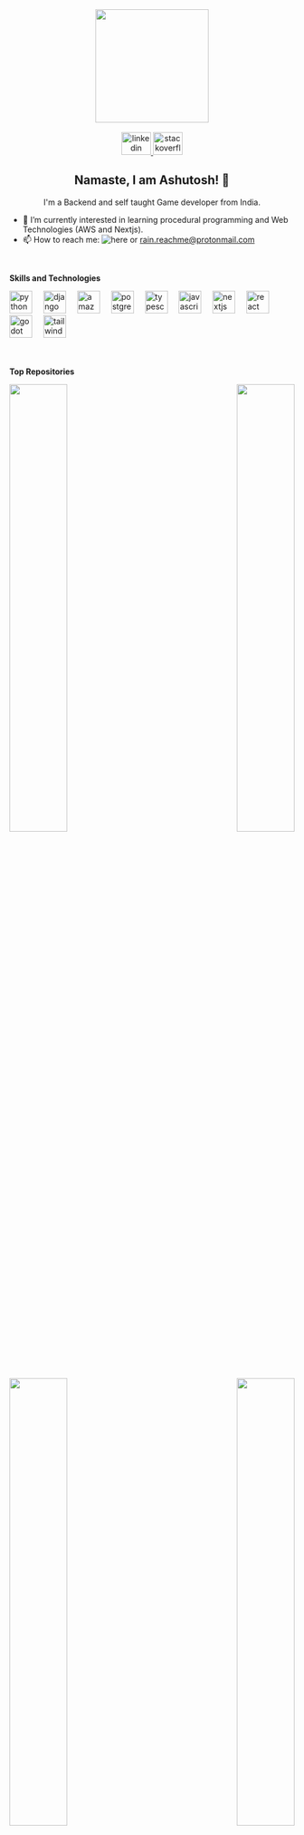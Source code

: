 <div align="center">
  <img height="200" src="https://media.licdn.com/dms/image/C4D03AQEC-_6i38jitw/profile-displayphoto-shrink_200_200/0/1610804662637?e=1701907200&v=beta&t=-t4iUOVT0_fJZ32JuoOEmJ7Aiu-E5Lg8Wd02BWJkinA" />
</div>

<br/>

<div align="center">
  <a href="https://linkedin.com/in/yadav-vishu" target="_blank">
    <img src="https://raw.githubusercontent.com/maurodesouza/profile-readme-generator/master/src/assets/icons/social/linkedin/default.svg" width="52" height="40" alt="linkedin logo"  />
  </a>
  <a href="https://stackoverflow.com/users/13508049/rain/" target="_blank">
    <img src="https://raw.githubusercontent.com/maurodesouza/profile-readme-generator/master/src/assets/icons/social/stackoverflow/default.svg" width="52" height="40" alt="stackoverflow logo"  />
  </a>
</div>

<h2 align="center">Namaste, I am Ashutosh! 🙏</h2>

<p align="center">I'm a Backend and self taught Game developer from India.</p>

<!-- - 🔭 I’m currently working on game mechanics. -->
- 🌱 I’m currently interested in learning procedural programming and Web Technologies (AWS and Nextjs).
- 📫 How to reach me: ![here](https://github.com/vi4hu/vi4hu/issues) or rain.reachme@protonmail.com

<br />

<b>Skills and Technologies</b>

<div align="left">
  <img src="https://img.shields.io/badge/Python-3776AB?logo=python&logoColor=white&style=for-the-badge" height="40" alt="python logo"  />
  <img width="12" />
  <img src="https://img.shields.io/badge/Django-092E20?logo=django&logoColor=white&style=for-the-badge" height="40" alt="django logo"  />
  <img width="12" />
  <img src="https://img.shields.io/badge/Amazon AWS-232F3E?logo=amazonaws&logoColor=white&style=for-the-badge" height="40" alt="amazonwebservices logo"  />
  <img width="12" />
  <img src="https://img.shields.io/badge/PostgreSQL-4169E1?logo=postgresql&logoColor=white&style=for-the-badge" height="40" alt="postgresql logo"  />
  <img width="12" />
  <img src="https://img.shields.io/badge/TypeScript-3178C6?logo=typescript&logoColor=white&style=for-the-badge" height="40" alt="typescript logo"  />
  <img width="12" />
  <img src="https://img.shields.io/badge/JavaScript-F7DF1E?logo=javascript&logoColor=black&style=for-the-badge" height="40" alt="javascript logo"  />
  <img width="12" />
  <img src="https://img.shields.io/badge/Next.js-000000?logo=nextdotjs&logoColor=white&style=for-the-badge" height="40" alt="nextjs logo"  />
  <img width="12" />
  <img src="https://img.shields.io/badge/React-61DAFB?logo=react&logoColor=black&style=for-the-badge" height="40" alt="react logo"  />
  <img width="12" />
  <img src="https://img.shields.io/badge/Godot Engine-478CBF?logo=godotengine&logoColor=white&style=for-the-badge" height="40" alt="godot logo"  />
  <img width="12" />
  <img src="https://img.shields.io/badge/Tailwind CSS-06B6D4?logo=tailwindcss&logoColor=black&style=for-the-badge" height="40" alt="tailwindcss logo"  />
</div>
<br /><br />

<!--
<b>GitHub Stat</b>

<div align="center">
  <img src="https://github-readme-stats.vercel.app/api?username=vi4hu&hide_title=false&hide_rank=false&show_icons=true&include_all_commits=false&count_private=false&disable_animations=false&theme=github_dark&locale=en&hide_border=true&order=1" height="150" alt="stats graph"  />
 <img src="https://github-readme-stats.vercel.app/api/top-langs?username=vi4hu&locale=en&hide_title=false&layout=compact&card_width=320&langs_count=5&theme=github_dark&hide_border=true&order=2" height="150" alt="languages graph"  />
</div>
-->

<b>Top Repositories</b>
<div width="100%" align="center">
  <a href="https://github.com/vi4hu/godot_compass" align="left" target="_blank">
    <img align="left" width="45%" src="https://github-readme-stats.vercel.app/api/pin/?username=vi4hu&repo=godot_compass&title_color=3382ed&text_color=ffffff&icon_color=3382ed&bg_color=000000&hide_border=true&locale=en" />
  </a>
  <a href="https://github.com/vi4hu/godot_health_bar_2d" align="right" target="_blank">
    <img align="right" width="45%" src="https://github-readme-stats.vercel.app/api/pin/?username=vi4hu&repo=godot_health_bar_2d&title_color=3382ed&text_color=ffffff&icon_color=3382ed&bg_color=000000&hide_border=true&locale=en" />
  </a>
</div><br /><br /><br /><br /><br /><br /><br />

<br />


<div width="100%" align="center">
  <a href="https://github.com/vi4hu/neuenable" align="left" target="_blank">
    <img align="left" width="45%" src="https://github-readme-stats.vercel.app/api/pin/?username=vi4hu&repo=neuenable&title_color=3382ed&text_color=ffffff&icon_color=3382ed&bg_color=000000&hide_border=true&locale=en" />
  </a>
  <a href="https://github.com/vi4hu/godot_supplies" align="right" target="_blank">
    <img align="right" width="45%" src="https://github-readme-stats.vercel.app/api/pin/?username=vi4hu&repo=godot_supplies&title_color=3382ed&text_color=ffffff&icon_color=3382ed&bg_color=000000&hide_border=true&locale=en" />
  </a>
</div><br /><br /><br /><br /><br /><br /><br />

<!--
<h4 align="center">Play my indie Games</h4>
<p align="center">
  <a align="center" href="https://rainxdev.itch.io/"><img alt="itch.io" src="https://github.com/vi4hu/vi4hu/blob/main/elements/itch.io.png"    width="30" height="30" /></a>
</p>
<h4 align="center">Follow Me</h4>
<p align="center">
  <a href="https://twitter.com/rainxcat1/"><img alt="twitter" src="https://github.com/vi4hu/vi4hu/blob/main/elements/twitter.png" width="30" height="30" /></a>
  <a href="https://www.youtube.com/channel/UCZl5Gy9LmY6B2XQtL8QeKvQ"><img alt="youtube" src="https://github.com/vi4hu/vi4hu/blob/main/elements/youtube.png" width="30" height="30" /></a>
  <a href="https://www.instagram.com/rainx_cat/"><img alt="insta" src="https://github.com/vi4hu/vi4hu/blob/main/elements/instagram.png" width="30" height="30" /></a>
  <a href="https://stackoverflow.com/users/13508049/rain/"><img alt="stackoverflow" src="https://github.com/vi4hu/vi4hu/blob/main/elements/stackoverflow.png" width="30" height="30" /></a>
</p>
<br>
-->
<!-- <p align="center">
  <img alt="itch.io" src="https://github-readme-stats.vercel.app/api?username=vi4hu&count_private=true&show_icons=true&theme=tokyonight" width="400" height="200" /> -->
<!--   <img alt="itch.io" src="https://github-readme-stats.vercel.app/api/top-langs/?username=vi4hu&layout=compact&show_icons=true&theme=tokyonight" width="400" height="200" /> -->

<!--![rain kun GitHub stats](https://github-readme-stats.vercel.app/api?username=vi4hu&count_private=true&show_icons=true&theme=tokyonight)
![Top Langs](https://github-readme-stats.vercel.app/api/top-langs/?username=vi4hu&layout=compact&show_icons=true&theme=tokyonight) -->
